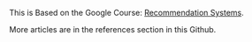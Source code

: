 This is Based on the Google Course: [Recommendation Systems](https://developers.google.com/machine-learning/recommendation).

More articles are in the references section in this Github.
